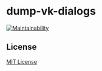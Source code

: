 # dump-vk-dialogs

[![Maintainability](https://api.codeclimate.com/v1/badges/023daed1d5715ed72a8e/maintainability)](https://codeclimate.com/github/brokeyourbike/dump-vk-dialogs/maintainability)

## License
[MIT License](https://github.com/brokeyourbike/dump-vk-dialogs/blob/main/LICENSE)
